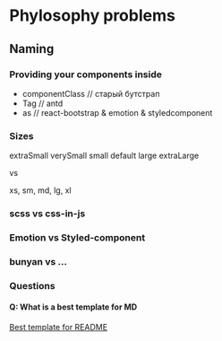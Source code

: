 # Phylosophy problems

## Naming

###  Providing your components inside

- componentClass // старый бутстрап
- Tag // antd
- as // react-bootstrap & emotion & styledcomponent

### Sizes

extraSmall
verySmall
small
default
large
extraLarge

vs

xs, sm, md, lg, xl


### scss vs css-in-js

### Emotion vs Styled-component


### bunyan vs ...

### Questions

#### Q: What is a best template for MD

[Best template for README](https://gist.github.com/PurpleBooth/109311bb0361f32d87a2)